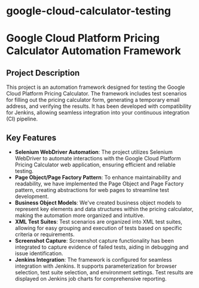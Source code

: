 # google-cloud-calculator-testing

# Google Cloud Platform Pricing Calculator Automation Framework

## Project Description

This project is an automation framework designed for testing the Google Cloud Platform Pricing Calculator. The framework includes test scenarios for filling out the pricing calculator form, generating a temporary email address, and verifying the results. It has been developed with compatibility for Jenkins, allowing seamless integration into your continuous integration (CI) pipeline.

## Key Features

* **Selenium WebDriver Automation**: The project utilizes Selenium WebDriver to automate interactions with the Google Cloud Platform Pricing Calculator web application, ensuring efficient and reliable testing.
* **Page Object/Page Factory Pattern**: To enhance maintainability and readability, we have implemented the Page Object and Page Factory pattern, creating abstractions for web pages to streamline test development.
* **Business Object Models**: We've created business object models to represent key elements and data structures within the pricing calculator, making the automation more organized and intuitive.
* **XML Test Suites**: Test scenarios are organized into XML test suites, allowing for easy grouping and execution of tests based on specific criteria or requirements.
* **Screenshot Capture**: Screenshot capture functionality has been integrated to capture evidence of failed tests, aiding in debugging and issue identification.
* **Jenkins Integration**: The framework is configured for seamless integration with Jenkins. It supports parameterization for browser selection, test suite selection, and environment settings. Test results are displayed on Jenkins job charts for comprehensive reporting.
